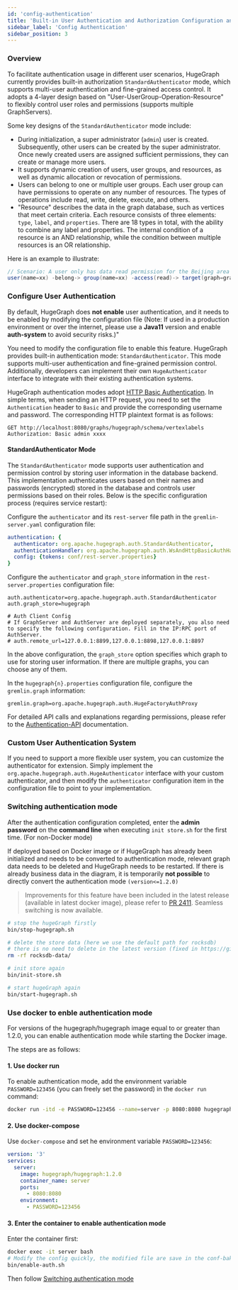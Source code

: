 ```yaml
---
id: 'config-authentication'
title: 'Built-in User Authentication and Authorization Configuration and Usage in HugeGraph'
sidebar_label: 'Config Authentication'
sidebar_position: 3
---
```


### Overview
To facilitate authentication usage in different user scenarios, HugeGraph currently provides built-in authorization `StandardAuthenticator` mode,
which supports multi-user authentication and fine-grained access control. It adopts a 4-layer design based on "User-UserGroup-Operation-Resource" to
flexibly control user roles and permissions (supports multiple GraphServers).

Some key designs of the `StandardAuthenticator` mode include:
- During initialization, a super administrator (`admin`) user is created. Subsequently, other users can be created by the super administrator. Once newly created users are assigned sufficient permissions, they can create or manage more users.
- It supports dynamic creation of users, user groups, and resources, as well as dynamic allocation or revocation of permissions.
- Users can belong to one or multiple user groups. Each user group can have permissions to operate on any number of resources. The types of operations include read, write, delete, execute, and others.
- "Resource" describes the data in the graph database, such as vertices that meet certain criteria. Each resource consists of three elements: `type`, `label`, and `properties`. There are 18 types in total, with the ability to combine any label and properties. The internal condition of a resource is an AND relationship, while the condition between multiple resources is an OR relationship.

Here is an example to illustrate:

```java
// Scenario: A user only has data read permission for the Beijing area
user(name=xx) -belong-> group(name=xx) -access(read)-> target(graph=graph1, resource={label: person, city: Beijing})
```

### Configure User Authentication

By default, HugeGraph does **not enable** user authentication, and it needs to be enabled by 
modifying the configuration file (Note: If used in a production environment or over the internet, 
please use a **Java11** version and enable **auth-system** to avoid security risks.)" 

You need to modify the configuration file to enable this feature. HugeGraph provides built-in authentication mode: `StandardAuthenticator`. This mode supports multi-user authentication and fine-grained permission control. Additionally, developers can implement their own `HugeAuthenticator` interface to integrate with their existing authentication systems.

HugeGraph authentication modes adopt [HTTP Basic Authentication](https://en.wikipedia.org/wiki/Basic_access_authentication). In simple terms, when sending an HTTP request, you need to set the `Authentication` header to `Basic` and provide the corresponding username and password. The corresponding HTTP plaintext format is as follows:

```http
GET http://localhost:8080/graphs/hugegraph/schema/vertexlabels
Authorization: Basic admin xxxx
```

#### StandardAuthenticator Mode
The `StandardAuthenticator` mode supports user authentication and permission control by storing user information in the database backend. This
implementation authenticates users based on their names and passwords (encrypted) stored in the database and controls user permissions based on their
roles. Below is the specific configuration process (requires service restart):

Configure the `authenticator` and its `rest-server` file path in the `gremlin-server.yaml` configuration file:

```yaml
authentication: {
  authenticator: org.apache.hugegraph.auth.StandardAuthenticator,
  authenticationHandler: org.apache.hugegraph.auth.WsAndHttpBasicAuthHandler,
  config: {tokens: conf/rest-server.properties}
}
```

Configure the `authenticator` and `graph_store` information in the `rest-server.properties` configuration file:

```properties
auth.authenticator=org.apache.hugegraph.auth.StandardAuthenticator
auth.graph_store=hugegraph

# Auth Client Config
# If GraphServer and AuthServer are deployed separately, you also need to specify the following configuration. Fill in the IP:RPC port of AuthServer.
# auth.remote_url=127.0.0.1:8899,127.0.0.1:8898,127.0.0.1:8897

```
In the above configuration, the `graph_store` option specifies which graph to use for storing user information. If there are multiple graphs, you can choose any of them.

In the `hugegraph{n}.properties` configuration file, configure the `gremlin.graph` information:

```properties
gremlin.graph=org.apache.hugegraph.auth.HugeFactoryAuthProxy
```

For detailed API calls and explanations regarding permissions, please refer to the [Authentication-API](../clients/restful-api/auth) documentation.

### Custom User Authentication System

If you need to support a more flexible user system, you can customize the authenticator for extension.
Simply implement the `org.apache.hugegraph.auth.HugeAuthenticator` interface with your custom authenticator, 
and then modify the `authenticator` configuration item in the configuration file to point to your implementation.

### Switching authentication mode

After the authentication configuration completed, enter the **admin password** on the **command line** when executing `init store.sh` for the first time. (For non-Docker mode)

If deployed based on Docker image or if HugeGraph has already been initialized and needs to be converted to authentication mode, 
relevant graph data needs to be deleted and HugeGraph needs to be restarted. If there is already business data in the diagram, 
it is temporarily **not possible** to directly convert the authentication mode `(version<=1.2.0)`

> Improvements for this feature have been included in the latest release (available in latest docker image), please refer to  [PR 2411](https://github.com/apache/incubator-hugegraph/pull/2411). Seamless switching is now available.

```bash
# stop the hugeGraph firstly
bin/stop-hugegraph.sh

# delete the store data (here we use the default path for rocksdb)
# there is no need to delete in the latest version (fixed in https://github.com/apache/incubator-hugegraph/pull/2411)
rm -rf rocksdb-data/

# init store again
bin/init-store.sh

# start hugeGraph again
bin/start-hugegraph.sh

```

### Use docker to enble authentication mode

For versions of the hugegraph/hugegraph image equal to or greater than 1.2.0, you can enable authentication mode while starting the Docker image. 

The steps are as follows:

#### 1. Use docker run

To enable authentication mode, add the environment variable `PASSWORD=123456` (you can freely set the password) in the `docker run` command:

```bash
docker run -itd -e PASSWORD=123456 --name=server -p 8080:8080 hugegraph/hugegraph:1.2.0
```

#### 2. Use docker-compose

Use `docker-compose` and set he environment variable `PASSWORD=123456`:

```yaml
version: '3'
services:
  server:
    image: hugegraph/hugegraph:1.2.0
    container_name: server
    ports:
      - 8080:8080
    environment:
      - PASSWORD=123456
```

#### 3. Enter the container to enable authentication mode

Enter the container first:

```bash
docker exec -it server bash
# Modify the config quickly, the modified file are save in the conf-bak folder
bin/enable-auth.sh
```

Then follow [Switching authentication mode](#switching-authentication-mode)
